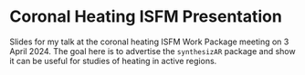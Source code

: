 # Coronal Heating ISFM Presentation

Slides for my talk at the coronal heating ISFM Work Package meeting on 3 April 2024. The goal here is to advertise the `synthesizAR` package and show it can be useful for studies of heating in active regions.